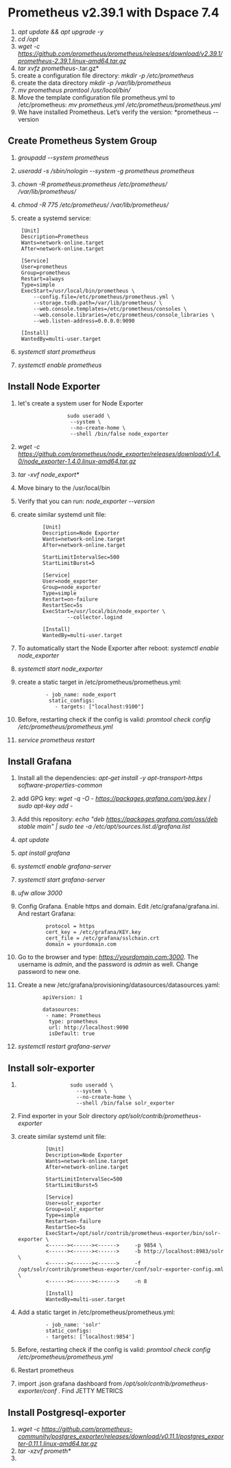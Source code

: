# Prometheus v2.39.1 with Dspace 7.4

1. *apt update && apt upgrade -y*
2. *cd /opt*
3. *wget -c https://github.com/prometheus/prometheus/releases/download/v2.39.1/prometheus-2.39.1.linux-amd64.tar.gz*
4. *tar xvfz prometheus-*.tar.gz*
5. create a configuration file directory: *mkdir -p /etc/prometheus*
6. create the data directory *mkdir -p /var/lib/prometheus*
7. *mv prometheus promtool /usr/local/bin/*
8. Move the template configuration file prometheus.yml to /etc/prometheus: *mv prometheus.yml /etc/prometheus/prometheus.yml*
9. We have installed Prometheus. Let’s verify the version: *prometheus --version

## Create Prometheus System Group

1. *groupadd --system prometheus*
2. *useradd -s /sbin/nologin --system -g prometheus prometheus*
3. *chown -R prometheus:prometheus /etc/prometheus/  /var/lib/prometheus/*
4. *chmod -R 775 /etc/prometheus/ /var/lib/prometheus/*
5. create a systemd service:

        [Unit]
        Description=Prometheus
        Wants=network-online.target
        After=network-online.target

        [Service]
        User=prometheus
        Group=prometheus
        Restart=always
        Type=simple
        ExecStart=/usr/local/bin/prometheus \
            --config.file=/etc/prometheus/prometheus.yml \
            --storage.tsdb.path=/var/lib/prometheus/ \
            --web.console.templates=/etc/prometheus/consoles \
            --web.console.libraries=/etc/prometheus/console_libraries \
            --web.listen-address=0.0.0.0:9090

        [Install]
        WantedBy=multi-user.target
        
 6. *systemctl start prometheus*
 7. *systemctl enable prometheus*
 
 ## Install Node Exporter
 
 1.  let's create a system user for Node Exporter
                         
                         sudo useradd \
                          --system \
                          --no-create-home \
                          --shell /bin/false node_exporter

 2. *wget -c https://github.com/prometheus/node_exporter/releases/download/v1.4.0/node_exporter-1.4.0.linux-amd64.tar.gz*
 3. *tar -xvf node_export\**
 4. Move binary to the /usr/local/bin
 5. Verify that you can run: *node_exporter --version*
 6. create similar systemd unit file:

                [Unit]
                Description=Node Exporter
                Wants=network-online.target
                After=network-online.target

                StartLimitIntervalSec=500
                StartLimitBurst=5

                [Service]
                User=node_exporter
                Group=node_exporter
                Type=simple
                Restart=on-failure
                RestartSec=5s
                ExecStart=/usr/local/bin/node_exporter \
                        --collector.logind

                [Install]
                WantedBy=multi-user.target
                
7. To automatically start the Node Exporter after reboot: *systemctl enable node_exporter*
8. *systemctl start node_exporter*
9. create a static target in /etc/prometheus/prometheus.yml:

                - job_name: node_export
                 static_configs:
                   - targets: ["localhost:9100"]

10. Before, restarting check if the config is valid: *promtool check config /etc/prometheus/prometheus.yml*
11. *service prometheus restart*

## Install Grafana

1. Install all the dependencies: *apt-get install -y apt-transport-https software-properties-common*
2. add GPG key: *wget -q -O - https://packages.grafana.com/gpg.key | sudo apt-key add -*
3. Add this repository: *echo "deb https://packages.grafana.com/oss/deb stable main" | sudo tee -a /etc/apt/sources.list.d/grafana.list*
4. *apt update*
5. *apt install grafana*
6. *systemctl enable grafana-server*
7. *systemctl start grafana-server*
8. *ufw allow 3000*
9. Config Grafana. Enable https and domain. Edit /etc/grafana/grafana.ini. And restart Grafana:

                protocol = https
                cert_key = /etc/grafana/KEY.key
                cert_file = /etc/grafana/sslchain.crt
                domain = yourdomain.com
                
10. Go to the browser and type: *https://yourdomain.com:3000*. The username is *admin*, and the password is *admin* as well. Change password to new one. 
11. Create a new /etc/grafana/provisioning/datasources/datasources.yaml:

                apiVersion: 1

                datasources:
                 - name: Prometheus
                  type: prometheus
                  url: http://localhost:9090
                  isDefault: true

12. *systemctl restart grafana-server*

## Install solr-exporter

1.                      sudo useradd \
                          --system \
                          --no-create-home \
                          --shell /bin/false solr_exporter
2. Find exporter in your Solr directory *opt/solr/contrib/prometheus-exporter*
3. create similar systemd unit file:

                [Unit]
                Description=Node Exporter
                Wants=network-online.target
                After=network-online.target

                StartLimitIntervalSec=500
                StartLimitBurst=5

                [Service]
                User=solr_exporter
                Group=solr_exporter
                Type=simple
                Restart=on-failure
                RestartSec=5s
                ExecStart=/opt/solr/contrib/prometheus-exporter/bin/solr-exporter \
                <------><------><------>     -p 9854 \
                <------><------><------>     -b http://localhost:8983/solr \
                <------><------><------>     -f /opt/solr/contrib/prometheus-exporter/conf/solr-exporter-config.xml \
                <------><------><------>     -n 8

                [Install]
                WantedBy=multi-user.target
                
4. Add a static target in /etc/prometheus/prometheus.yml:

                - job_name: 'solr'
                static_configs:
                - targets: ['localhost:9854']
 
5. Before, restarting check if the config is valid: *promtool check config /etc/prometheus/prometheus.yml*
6. Restart prometheus
7. import .json grafana dashboard from */opt/solr/contrib/prometheus-exporter/conf* . Find JETTY METRICS

## Install Postgresql-exporter

1. *wget -c https://github.com/prometheus-community/postgres_exporter/releases/download/v0.11.1/postgres_exporter-0.11.1.linux-amd64.tar.gz*
2. *tar -xzvf prometh\** 
3. 
